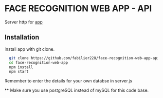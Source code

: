 
# FACE RECOGNITION WEB APP - API

Server http for [app]('https://github.com/fabilier228/face-recognition-web-app.git')
## Installation

Install app with git clone.

```bash
  git clone https://github.com/fabilier228/face-recognition-web-app-api.git
  cd face-recognition-web-app
  npm install 
  npm start
```
Remember to enter the details for your own databse in server.js

** Make sure you use postgreSQL instead of mySQL for this code base.
    
